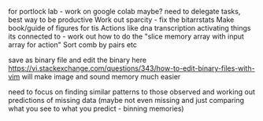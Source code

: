 for portlock lab - work on google colab maybe?
need to delegate tasks, best way to be productive
Work out sparcity - fix the bitarrstats
Make book/guide of figures for tis
Actions like dna transcription
activating things its connected to - work out how to do the "slice memory array with input array for action"
Sort comb by pairs etc

save as binary file and edit the binary here
https://vi.stackexchange.com/questions/343/how-to-edit-binary-files-with-vim
will make image and sound memory much easier

need to focus on finding similar patterns to those observed and working out predictions of missing data (maybe not even missing and just comparing what you see to what you predict - binning memories)
